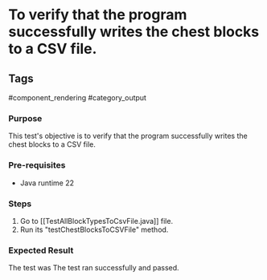 # To verify that the program successfully writes the chest blocks to a CSV file.

## Tags
#component_rendering #category_output

### Purpose
This test's objective is to verify that the program successfully writes the chest blocks to a CSV file.

### Pre-requisites
- Java runtime 22


### Steps
1.  Go to [[TestAllBlockTypesToCsvFile.java]] file.
2. Run its "testChestBlocksToCSVFile" method.

### Expected Result
The test was The test ran successfully and passed.